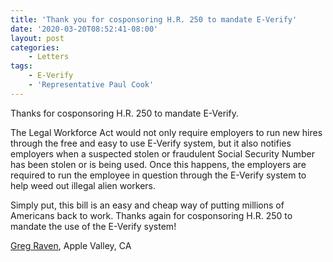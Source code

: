 ```yaml
---
title: 'Thank you for cosponsoring H.R. 250 to mandate E-Verify'
date: '2020-03-20T08:52:41-08:00'
layout: post
categories:
    - Letters
tags:
    - E-Verify
    - 'Representative Paul Cook'
---
```


Thanks for cosponsoring H.R. 250 to mandate E-Verify.

The Legal Workforce Act would not only require employers to run new hires through the free and easy to use E-Verify system, but it also notifies employers when a suspected stolen or fraudulent Social Security Number has been stolen or is being used. Once this happens, the employers are required to run the employee in question through the E-Verify system to help weed out illegal alien workers.

Simply put, this bill is an easy and cheap way of putting millions of Americans back to work. Thanks again for cosponsoring H.R. 250 to mandate the use of the E-Verify system!

[Greg Raven](https://www.gregraven.org/), Apple Valley, CA